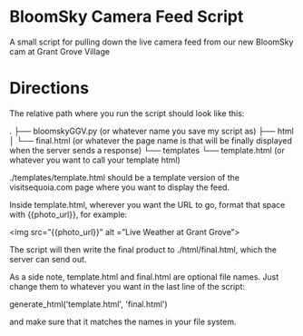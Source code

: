 # BloomSky Camera Feed Script
A small script for pulling down the live camera feed from our new BloomSky cam at Grant Grove Village

# Directions
The relative path where you run the script should look like this: 

.
├── bloomskyGGV.py (or whatever name you save my script as)
├── html
│   └── final.html  (or whatever the page name is that will be finally displayed when the server sends a response)
└── templates
    └── template.html (or whatever you want to call your template html)

./templates/template.html should be a template version of the visitsequoia.com page where you want to display the feed. 

Inside template.html, wherever you want the URL to go, format that space with {{photo_url}}, for example: 

<img src=”{{photo_url}}” alt =”Live Weather at Grant Grove”>

The script will then write the final product to ./html/final.html, which the server can send out.

As a side note, template.html and final.html are optional file names. Just change them to whatever you want in the last line of the script: 

generate_html('template.html', 'final.html')

and make sure that it matches the names in your file system. 